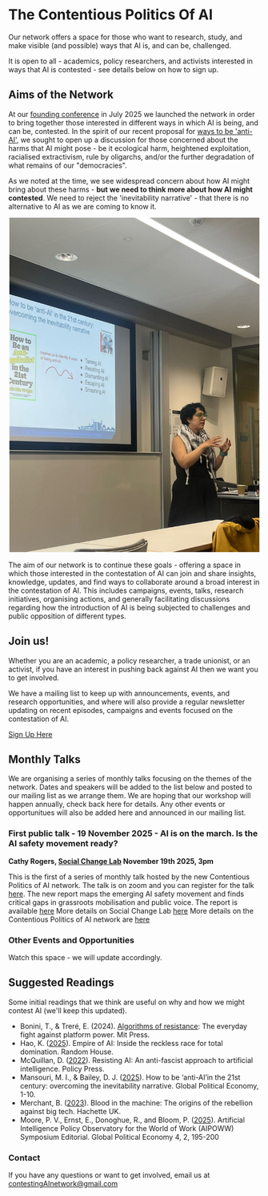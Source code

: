 # The Contentious Politics Of AI
Our network offers a space for those who want to research, study, and make visible (and possible) ways that AI is, and can be, challenged. 

It is open to all -  academics, policy researchers, and activists interested in ways that AI is contested - see details below on how to sign up.

## Aims of the Network

At our [founding conference](https://www.birmingham.ac.uk/schools/government/events/2025/the-contentious-politics-of-ai-and-its-alternatives) in July 2025 we launched the network in order to bring together those interested in different ways in which AI is being, and can be, contested. In the spirit of our recent proposal for [ways to be 'anti-AI'](https://bristoluniversitypressdigital.com/view/journals/gpe/4/2/article-p185.xml), we sought to open up a discussion for those concerned about the harms that AI might pose - be it ecological harm, heightened exploitation, racialised extractivism, rule by oligarchs, and/or the further degradation of what remains of our "democracies". 

As we noted at the time, we see widespread concern about how AI might bring about these harms - **but** **we need to think more about how AI might contested**. We need to reject the 'inevitability narrative' - that there is no alternative to AI as we are coming to know it.

<p align="center">
  <img src="docs/assets/images/IranPresenting.jpeg" alt="Iran Mansouri presenting at our summer workshop" width="500" height="667">
</p>

The aim of our network is to continue these goals - offering a space in which those interested in the contestation of AI can join and share insights, knowledge, updates, and find ways to collaborate around a broad interest in the contestation of AI. This includes campaigns, events, talks, research initiatives, organising actions, and generally facilitating discussions regarding how the introduction of AI is being subjected to challenges and public opposition of different types.

## Join us!

Whether you are an academic, a policy researcher, a trade unionist, or an activist, if you have an interest in pushing back against AI then we want you to get involved. 

We have a mailing list to keep up with announcements, events, and research opportunities, and where will also provide a regular newsletter updating on recent episodes, campaigns and events focused on the contestation of AI.

[Sign Up Here](https://www.jiscmail.ac.uk/cgi-bin/wa-jisc.exe?A0=CONTENTIOUS-AI-POLITICS)


## Monthly Talks

We are organising a series of monthly talks focusing on the themes of the network. Dates and speakers will be added to the list below and posted to our mailing list as we arrange them. We are hoping that our workshop will happen annually, check back here for details. Any other events or opportunitues will also be added here and announced in our mailing list.

### First public talk - 19 November 2025 - AI is on the march. Is the AI safety movement ready?

**Cathy Rogers, [Social Change Lab](https://www.socialchangelab.org/)
November 19th 2025, 3pm**

This is the first of a series of monthly talk hosted by the new Contentious Politics of AI network. The talk is on zoom and you can register for the talk [here](https://bham-ac-uk.zoom.us/meeting/register/Zp54HtA7RD22ZDQfMyhcnQ#/registration). The new report maps the emerging AI safety movement and finds critical gaps in grassroots mobilisation and public voice. The report is available [here](https://www.socialchangelab.org/ai-safety-movement) 
More details on Social Change Lab [here](https://www.socialchangelab.org/)
More details on the Contentious Politics of AI network are [here](https://the-contentious-politics-of-ai-network.github.io/) 

### Other Events and Opportunities

Watch this space - we will update accordingly.


## Suggested Readings
Some initial readings that we think are useful on why and how we might contest AI (we'll keep this updated).

+ Bonini, T., & Treré, E. (2024). [Algorithms of resistance](https://direct.mit.edu/books/oa-monograph/5721/Algorithms-of-ResistanceThe-Everyday-Fight-against): The everyday fight against platform power. Mit Press.
+ Hao, K. ([2025](https://www.penguin.co.uk/books/460331/empire-of-ai-by-hao-karen/9780241678923)). Empire of AI: Inside the reckless race for total domination. Random House.
+ McQuillan, D. ([2022](https://bristoluniversitypress.co.uk/resisting-ai)). Resisting AI: An anti-fascist approach to artificial intelligence. Policy Press.
+ Mansouri, M. I., & Bailey, D. J. ([2025](https://bristoluniversitypressdigital.com/view/journals/gpe/4/2/article-p185.xml)). How to be ‘anti-AI’in the 21st century: overcoming the inevitability narrative. Global Political Economy, 1-10.
+ Merchant, B. ([2023](https://www.hachette.co.uk/titles/brian-merchant/blood-in-the-machine/9780316487740/)). Blood in the machine: The origins of the rebellion against big tech. Hachette UK.
+ Moore, P. V., Ernst, E., Donoghue, R., and Bloom, P. ([2025](https://bristoluniversitypressdigital.com/view/journals/gpe/4/2/article-p195.xml)). Artificial Intelligence Policy Observatory for the World of Work (AIPOWW) Symposium Editorial. Global Political Economy 4, 2, 195-200


### Contact

If you have any questions or want to get involved, email us at contestingAInetwork@gmail.com
